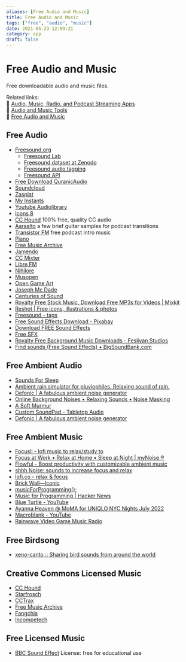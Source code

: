 ```yaml
---
aliases: [Free Audio and Music]
title: Free Audio and Music
tags: ["free", "audio", "music"]
date: 2021-05-23 12:09:21
category: app
draft: false
---
```


# Free Audio and Music

Free downloadable audio and music files.

Related links:  
🔗 [Audio, Music, Radio, and Podcast Streaming Apps](audio-streaming.md)  
🔗 [Audio and Music Tools](audio-tool.md)  
🔗 [Free Audio and Music](free-audio.md)  

## Free Audio

- [Freesound.org](https://freesound.org/)
    - [Freesound Lab](https://labs.freesound.org/)
    - [Freesound dataset at Zenodo](https://zenodo.org/record/4060432#.X3xrgi8RqL4)
    - [Freesound audio tagging](http://dcase.community/challenge2019/task-audio-tagging)
    - [Freesound API](https://freesound.org/docs/api/)
- [Free Download QuranicAudio](https://download.quranicaudio.com/)
- [Soundcloud](https://soundcloud.com)
- [Zasplat](https://www.zapsplat.com/)
- [My Instants](https://www.myinstants.com)
- [Youtube Audiolibrary](https://www.youtube.com/audiolibrary/music?nv=1)
- [Icons 8](https://www.icons8.com/music)
- [CC Hound](https://www.cchound.com) 100% free, quality CC audio
- [Aaraalto](https://www.aaraalto.com/sounds) a few brief guitar samples for podcast transitions
- [Transistor FM](https://www.transistor.fm/free-podcast-intro-music) free podcast intro music
- [Piano](https://www.pianobook.co.uk/)
- [Free Music Archive](https://freemusicarchive.org/)
- [Jamendo](https://www.jamendo.com/)
- [CC Mixter](http://ccmixter.org/)
- [Libre FM](https://libre.fm/listen.php)
- [Nihilore](http://www.nihilore.com/)
- [Musopen](https://musopen.org/)
- [Open Game Art](https://opengameart.org/)
- [Joseph Mc Dade](https://josephmcdade.com/music)
- [Centuries of Sound](https://centuriesofsound.com/)
- [Royalty Free Stock Music, Download Free MP3s for Videos | Mixkit](https://mixkit.co/free-stock-music/)
- [Reshot | Free icons, illustrations & photos](https://www.reshot.com/?utm_source=mixkit&utm_campaign=mixkit-header)
- [Freesound - tags](https://freesound.org/browse/tags/)
- [Free Sound Effects Download - Pixabay](https://pixabay.com/sound-effects/)
- [Download FREE Sound Effects](https://www.zapsplat.com/)
- [Free SFX](https://freesfx.co.uk/Music.aspx)
- [Royalty Free Background Music Downloads - Fesliyan Studios](https://www.fesliyanstudios.com/)
- [Find sounds (Free Sound Effects) • BigSoundBank.com](https://bigsoundbank.com/search)

## Free Ambient Audio

- [Sounds For Sleep](https://sounds4sleep.com/#0)
- [Ambient rain simulator for pluviophiles. Relaxing sound of rain.](https://pluvior.com/)
- [Defonic | A fabulous ambient noise generator](https://defonic.com/)
- [Online Background Noises • Relaxing Sounds • Noise Masking](https://noises.online/)
- [A Soft Murmur](https://asoftmurmur.com/)
- [Custom SoundPad - Tabletop Audio](https://tabletopaudio.com/custom_sp.html)
- [Defonic | A fabulous ambient noise generator](https://defonic.com/)

## Free Ambient Music

- [Focusli - lofi music to relax/study to](https://www.focusli.com/)
- [Focus at Work • Relax at Home • Sleep at Night | myNoise ®](https://mynoise.net/)
- [Flowful - Boost productivity with customizable ambient music](https://www.flowful.app/)
- [shhh Noise: sounds to increase focus and relax](https://www.shhhnoise.com/?ref=insanelyusefulwebsites)
- [lofi.co - relax & focus](https://lofi.co/)
- [Brick Wall—Iconic](https://iconic.app/brick-wall/)
- [musicForProgramming();](https://musicforprogramming.net/latest/)
- [Music for Programming | Hacker News](https://news.ycombinator.com/item?id=32009440)
- [Blue Turtle - YouTube](https://www.youtube.com/c/BlueTurtle/videos)
- [Ayanna Heaven @ MoMA for UNIQLO NYC Nights July 2022](https://wfh.dj/)
- [Macroblank - YouTube](https://www.youtube.com/c/Macroblank)
- [Rainwave Video Game Music Radio](https://rainwave.cc/all/)

## Free Birdsong

- [xeno-canto :: Sharing bird sounds from around the world](https://www.xeno-canto.org/)

## Creative Commons Licensed Music

- [CC Hound](https://cchound.com/)
- [Starfrosch](https://starfrosch.com/)
- [CCTrax](https://cctrax.com/)
- [Free Music Archive](https://freemusicarchive.org/)
- [Fangchia](https://media.fangchia.com/)
- [Incompetech](https://incompetech.filmmusic.io/search/)

## Free Licensed Music

- [BBC Sound Effect](https://bbcsfx.acropolis.org.uk/) License: free for educational use
